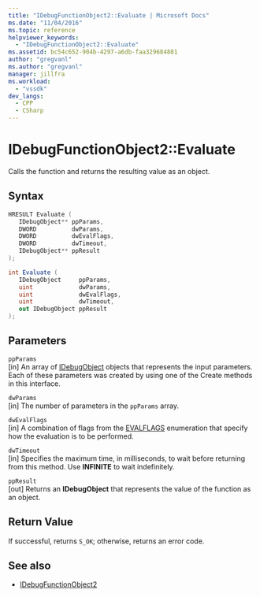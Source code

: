 ```yaml
---
title: "IDebugFunctionObject2::Evaluate | Microsoft Docs"
ms.date: "11/04/2016"
ms.topic: reference
helpviewer_keywords:
  - "IDebugFunctionObject2::Evaluate"
ms.assetid: bc54c652-904b-4297-a6db-faa329684881
author: "gregvanl"
ms.author: "gregvanl"
manager: jillfra
ms.workload:
  - "vssdk"
dev_langs:
  - CPP
  - CSharp
---
```

# IDebugFunctionObject2::Evaluate
Calls the function and returns the resulting value as an object.

## Syntax

```cpp
HRESULT Evaluate (
   IDebugObject** ppParams,
   DWORD          dwParams,
   DWORD          dwEvalFlags,
   DWORD          dwTimeout,
   IDebugObject** ppResult
);
```

```csharp
int Evaluate (
   IDebugObject     ppParams,
   uint             dwParams,
   uint             dwEvalFlags,
   uint             dwTimeout,
   out IDebugObject ppResult
);
```

## Parameters
`ppParams`\
[in] An array of [IDebugObject](../../../extensibility/debugger/reference/idebugobject.md) objects that represents the input parameters. Each of these parameters was created by using one of the Create methods in this interface.

`dwParams`\
[in] The number of parameters in the `ppParams` array.

`dwEvalFlags`\
[in] A combination of flags from the [EVALFLAGS](../../../extensibility/debugger/reference/evalflags.md) enumeration that specify how the evaluation is to be performed.

`dwTimeout`\
[in] Specifies the maximum time, in milliseconds, to wait before returning from this method. Use **INFINITE** to wait indefinitely.

`ppResult`\
[out] Returns an **IDebugObject** that represents the value of the function as an object.

## Return Value
 If successful, returns `S_OK`; otherwise, returns an error code.

## See also
- [IDebugFunctionObject2](../../../extensibility/debugger/reference/idebugfunctionobject2.md)